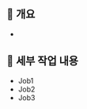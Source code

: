 <!--
  PR 작성 가이드
  1. 겸손한 어조를 사용하여 상대방이 기분나쁘지 않도록 노력할 것.
  2. 명확하게 질문하고 명확하게 답변할 것.
  3. 새로운 모듈 설치시 PR message에 기재할 것.
  4. PR 올리기전에 branch 반드시 확인할 것.
 -->
## 📢 개요<!-- PR내용에 대해 축약해서 적어주세요. -->
- 
## 📝 세부 작업 내용<!-- PR내용에 대해 상세설명이 필요하다면 이 부분에 기재 해주세요. -->
- Job1
- Job2
- Job3
